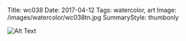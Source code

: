 Title: wc038
Date: 2017-04-12
Tags: watercolor, art
Image: /images/watercolor/wc038tn.jpg
SummaryStyle: thumbonly

![Alt Text]({static}/images/watercolor/wc038.jpg)
